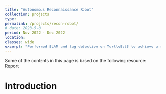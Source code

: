 ```yaml
---
title: "Autonomous Reconnaissance Robot"
collection: projects
type: 
permalink: /projects/recon-robot/ 
# date: 2023-5-8
period: Nov 2022 - Dec 2022
location: 
classes: wide
excerpt: "Performed SLAM and tag detection on TurtleBot3 to achieve a reconnaissance mission autonomously in a closed environment which was unknown."
---
```

Some of the contents in this page is based on the following resource:<br /> 
<a style="text-decoration: none;" href="" target="_blank">Report <i class="fa fa-file"></i></a>

# Introduction
